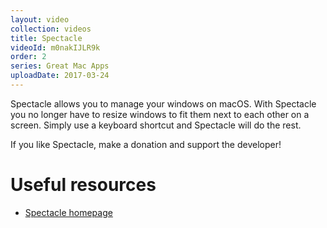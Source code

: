 ```yaml
---
layout: video
collection: videos
title: Spectacle
videoId: m0nakIJLR9k
order: 2
series: Great Mac Apps
uploadDate: 2017-03-24
---
```


Spectacle allows you to manage your windows on macOS. With Spectacle you no longer have to resize windows to fit them next to each other on a screen. Simply use a keyboard shortcut and Spectacle will do the rest.

If you like Spectacle, make a donation and support the developer!

# Useful resources
* <a href="https://goo.gl/SGwLMu" target="_blank">Spectacle homepage</a>